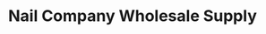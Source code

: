 ---
title: "Nail Company Wholesale Supply"
url: /pensacola/nail-company-wholesale-supply/
shop: beauty
---